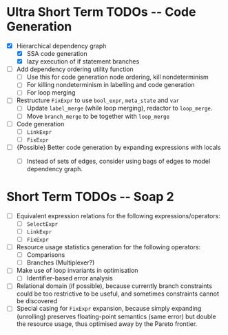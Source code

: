 # Ultra Short Term TODOs -- Code Generation

* [X] Hierarchical dependency graph
    - [X] SSA code generation
    - [X] lazy execution of if statement branches
* [ ] Add dependency ordering utility function
    - [ ] Use this for code generation node ordering, kill nondeterminism
    - [ ] For killing nondeterminism in labelling and code generation
    - [ ] For loop merging
* [ ] Restructure `FixExpr` to use `bool_expr`, `meta_state` and `var`
    - [ ] Update `label_merge` (while loop merging), redactor to `loop_merge`.
    - [ ] Move `branch_merge` to be together with `loop_merge`
* [ ] Code generation
    - [ ] `LinkExpr`
    - [ ] `FixExpr`
* [ ] {Possible} Better code generation by expanding expressions with locals
    - [ ] Instead of sets of edges, consider using bags of edges to model
          dependency graph.


# Short Term TODOs -- Soap 2

* [ ] Equivalent expression relations for the following expressions/operators:
    - [ ] `SelectExpr`
    - [ ] `LinkExpr`
    - [ ] `FixExpr`
* [ ] Resource usage statistics generation for the following operators:
    - [ ] Comparisons
    - [ ] Branches (Multiplexer?)
* [ ] Make use of loop invariants in optimisation
    - [ ] Identifier-based error analysis
* [ ] Relational domain (if possible), because currently branch constraints
      could be too restrictive to be useful, and sometimes constraints cannot
      be discovered
* [ ] Special casing for `FixExpr` expansion, because simply expanding
      (unrolling) preserves floating-point semantics (same error) but double
      the resource usage, thus optimised away by the Pareto frontier.
